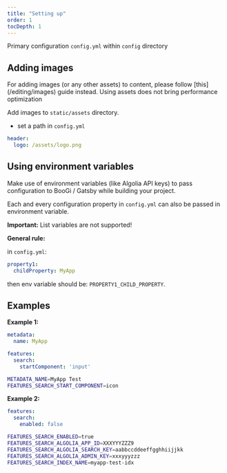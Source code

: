 ```yaml
---
title: "Setting up"
order: 1
tocDepth: 1
---
```


Primary configuration `config.yml` within `config` directory

## Adding images

<Warning>
For adding images (or any other assets) to content, please follow [this](/editing/images) guide instead.
Using assets does not bring performance optimization 
</Warning>

Add images to `static/assets` directory. 
- set a path in `config.yml`  

```yaml
header:
  logo: /assets/logo.png
```

## Using environment variables 

Make use of environment variables (like Algolia API keys) to pass configuration to BooGi / Gatsby while building your project.

Each and every configuration property in `config.yml` can also be
passed in environment variable.

**Important:** List variables are not supported!

**General rule:**

in `config.yml`:
```yaml
property1:
  childProperty: MyApp
```

then env variable should be: `PROPERTY1_CHILD_PROPERTY`.

## Examples

**Example 1:**

<Layout>

```yaml
metadata:
  name: MyApp

features:
  search:
    startComponent: 'input'
```

```bash
METADATA_NAME=MyApp Test
FEATURES_SEARCH_START_COMPONENT=icon
```

</Layout>

**Example 2:**

<Layout>

```yaml
features:
  search:
    enabled: false
```

```bash
FEATURES_SEARCH_ENABLED=true
FEATURES_SEARCH_ALGOLIA_APP_ID=XXXYYYZZZ9
FEATURES_SEARCH_ALGOLIA_SEARCH_KEY=aabbccddeeffgghhiijjkk
FEATURES_SEARCH_ALGOLIA_ADMIN_KEY=xxxyyyzzz
FEATURES_SEARCH_INDEX_NAME=myapp-test-idx
```

</Layout>